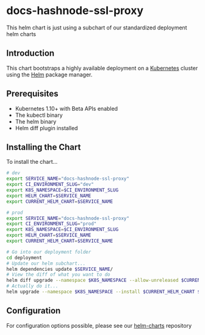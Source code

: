 # docs-hashnode-ssl-proxy

This helm chart is just using a subchart of our standardized deployment helm charts

## Introduction

This chart bootstraps a highly available deployment on a [Kubernetes](http://kubernetes.io) cluster using the [Helm](https://helm.sh) package manager.

## Prerequisites

- Kubernetes 1.10+ with Beta APIs enabled
- The kubectl binary
- The helm binary
- Helm diff plugin installed

## Installing the Chart

To install the chart...

```bash
# dev
export SERVICE_NAME="docs-hashnode-ssl-proxy"
export CI_ENVIRONMENT_SLUG="dev"
export K8S_NAMESPACE=$CI_ENVIRONMENT_SLUG
export HELM_CHART=$SERVICE_NAME
export CURRENT_HELM_CHART=$SERVICE_NAME

# prod
export SERVICE_NAME="docs-hashnode-ssl-proxy"
export CI_ENVIRONMENT_SLUG="prod"
export K8S_NAMESPACE=$CI_ENVIRONMENT_SLUG
export HELM_CHART=$SERVICE_NAME
export CURRENT_HELM_CHART=$SERVICE_NAME

# Go into our deployment folder
cd deployment
# Update our helm subchart...
helm dependencies update $SERVICE_NAME/
# View the diff of what you want to do
helm diff upgrade --namespace $K8S_NAMESPACE --allow-unreleased $CURRENT_HELM_CHART $HELM_CHART     -f $CURRENT_HELM_CHART/values.yaml     -f $CURRENT_HELM_CHART/values-${CI_ENVIRONMENT_SLUG}.yaml --set global.namespace="$K8S_NAMESPACE"
# Actually do it...
helm upgrade --namespace $K8S_NAMESPACE --install $CURRENT_HELM_CHART $HELM_CHART     -f $CURRENT_HELM_CHART/values.yaml     -f $CURRENT_HELM_CHART/values-${CI_ENVIRONMENT_SLUG}.yaml  --set global.namespace="$K8S_NAMESPACE"
```

## Configuration

For configuration options possible, please see our [helm-charts](#todo) repository
